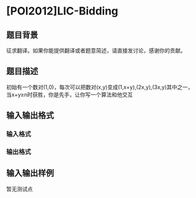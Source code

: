 # [POI2012]LIC-Bidding

## 题目背景

征求翻译。如果你能提供翻译或者题意简述，请直接发讨论，感谢你的贡献。

## 题目描述

初始有一个数对(1,0)，每次可以把数对(x,y)变成(1,x+y),(2x,y),(3x,y)其中之一，当x+y≥n时获胜，你是先手，让你写一个算法和他交互

## 输入输出格式

### 输入格式

### 输出格式

## 输入输出样例

暂无测试点

